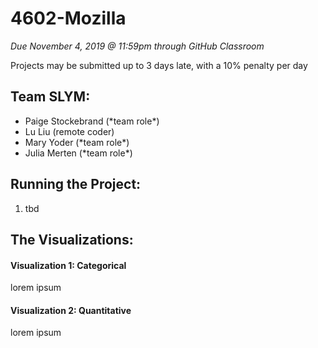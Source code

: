 # 4602-Mozilla
*Due November 4, 2019 @ 11:59pm through GitHub Classroom*

Projects may be submitted up to 3 days late, with a 10% penalty per day
## Team SLYM:
<ul>
  <li>Paige Stockebrand (*team role*)</li>
  <li>Lu Liu (remote coder)</li>
  <li>Mary Yoder (*team role*)</li>
  <li>Julia Merten (*team role*)</li>
</ul>

## Running the Project:
<ol>
  <li>tbd</li>
</ol>

## The Visualizations:
#### Visualization 1: Categorical
lorem ipsum

#### Visualization 2: Quantitative
lorem ipsum

